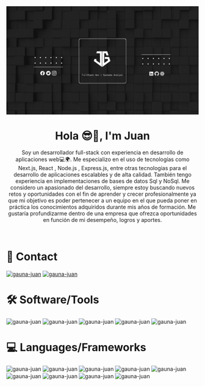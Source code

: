 <img align="center" src="FullStackDev.png" alt="gauna-juan" style="height:200px , object-fit: contain" />
<h1 align="center">Hola 😎👋, I'm Juan </h1>
<p align="center"> Soy un desarrollador full-stack con experiencia en desarrollo de aplicaciones web💻🌍. Me especializo en el uso de tecnologías como Next.js, React , Node.js , Express.js, entre otras tecnologias para el desarrollo de aplicaciones escalables y de alta calidad. También tengo experiencia en implementaciones de bases de datos  Sql y NoSql. Me considero un apasionado del desarrollo, siempre estoy buscando nuevos retos y oportunidades con el fin de aprender y crecer profesionalmente ya que mi objetivo es poder pertenecer a un equipo en el que pueda poner en práctica los conocimientos adquiridos durante mis años de formación. Me gustaría profundizarme dentro de una empresa que ofrezca oportunidades en función de mi desempeño, logros y aportes. </p>
<br>

<h1 align="left">📱 Contact</h1>
<a href="mailto:juan.gauna.dev@gmail.com" target="blank"><img align="center" src="https://img.shields.io/badge/Gmail-D14836?style=for-the-badge&logo=gmail&logoColor=white" alt="gauna-juan" /></a>
<a href="https://www.linkedin.com/in/gauna-juan/" target="blank"><img align="center" src="https://img.shields.io/badge/LinkedIn-0077B5?style=for-the-badge&logo=linkedin&logoColor=white" alt="gauna-juan" /></a>

 <h1 align="left">🛠️ Software/Tools </h1>
 <img align="center" src="https://img.shields.io/badge/Windows-0078D6?style=for-the-badge&logo=windows&logoColor=white" alt="gauna-juan" />
 <img align="center" src="https://img.shields.io/badge/Adobe%20Photoshop-31A8FF?style=for-the-badge&logo=Adobe%20Photoshop&logoColor=black" alt="gauna-juan" />
 <img align="center" src="https://img.shields.io/badge/Figma-F24E1E?style=for-the-badge&logo=figma&logoColor=white" alt="gauna-juan" />
 <img align="center" src="https://img.shields.io/badge/Microsoft_Office-D83B01?style=for-the-badge&logo=microsoft-office&logoColor=white" alt="gauna-juan" />
 <img align="center" src="https://img.shields.io/badge/GIT-E44C30?style=for-the-badge&logo=git&logoColor=white" alt="gauna-juan" />

<h1 align="left">💻 Languages/Frameworks </h1>
<img align="center" src="https://img.shields.io/badge/HTML5-E34F26?style=for-the-badge&logo=html5&logoColor=white" alt="gauna-juan" />
<img align="center" src="https://img.shields.io/badge/JavaScript-323330?style=for-the-badge&logo=javascript&logoColor=F7DF1E" alt="gauna-juan" />
<img align="center" src="https://img.shields.io/badge/CSS3-1572B6?style=for-the-badge&logo=css3&logoColor=white" alt="gauna-juan" />
<img align="center" src="https://img.shields.io/badge/React-20232A?style=for-the-badge&logo=react&logoColor=61DAFB" alt="gauna-juan" />
<img align="center" src="https://img.shields.io/badge/React_Native-20232A?style=for-the-badge&logo=react&logoColor=61DAFB" alt="gauna-juan" />
<img align="center" src="https://img.shields.io/badge/Bootstrap-563D7C?style=for-the-badge&logo=bootstrap&logoColor=white" alt="gauna-juan" />
<img align="center" src="https://img.shields.io/badge/MySQL-00000F?style=for-the-badge&logo=mysql&logoColor=white" alt="gauna-juan" />
<img align="center" src="https://img.shields.io/badge/MongoDB-4EA94B?style=for-the-badge&logo=mongodb&logoColor=white" alt="gauna-juan" />
<img align="center" src="https://img.shields.io/badge/Amazon_AWS-232F3E?style=for-the-badge&logo=amazon-aws&logoColor=white" alt="gauna-juan" />

<br>
<br>
